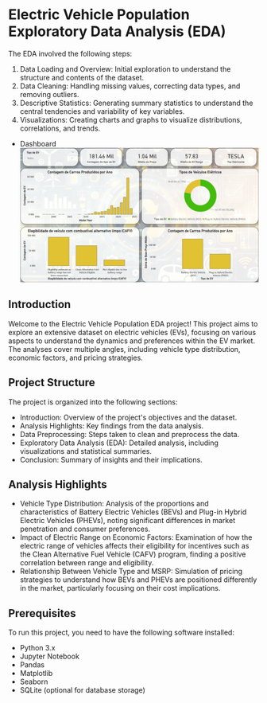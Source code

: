 # Electric Vehicle Population Exploratory Data Analysis (EDA)

The EDA involved the following steps:

1. Data Loading and Overview: Initial exploration to understand the structure and contents of the dataset.
2. Data Cleaning: Handling missing values, correcting data types, and removing outliers.
3. Descriptive Statistics: Generating summary statistics to understand the central tendencies and variability of key variables.
4. Visualizations: Creating charts and graphs to visualize distributions, correlations, and trends.

- Dashboard
![Power BI Dashboard](eletric_vehicle_population_bi.png)

## Introduction
Welcome to the Electric Vehicle Population EDA project! This project aims to explore an extensive dataset on electric vehicles (EVs), focusing on various aspects to understand the dynamics and preferences within the EV market. The analyses cover multiple angles, including vehicle type distribution, economic factors, and pricing strategies. 

## Project Structure
The project is organized into the following sections:

- Introduction: Overview of the project's objectives and the dataset.
- Analysis Highlights: Key findings from the data analysis.
- Data Preprocessing: Steps taken to clean and preprocess the data.
- Exploratory Data Analysis (EDA): Detailed analysis, including visualizations and statistical summaries.
- Conclusion: Summary of insights and their implications.

## Analysis Highlights
- Vehicle Type Distribution: Analysis of the proportions and characteristics of Battery Electric Vehicles (BEVs) and Plug-in Hybrid Electric Vehicles (PHEVs), noting significant differences in market penetration and consumer preferences.
- Impact of Electric Range on Economic Factors: Examination of how the electric range of vehicles affects their eligibility for incentives such as the Clean Alternative Fuel Vehicle (CAFV) program, finding a positive correlation between range and eligibility.
- Relationship Between Vehicle Type and MSRP: Simulation of pricing strategies to understand how BEVs and PHEVs are positioned differently in the market, particularly focusing on their cost implications.

## Prerequisites
To run this project, you need to have the following software installed:

- Python 3.x
- Jupyter Notebook
- Pandas
- Matplotlib
- Seaborn
- SQLite (optional for database storage)
